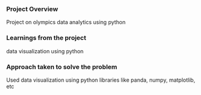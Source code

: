 ### Project Overview

 Project on olympics data analytics using python


### Learnings from the project

 data visualization using python


### Approach taken to solve the problem

 Used data visualization using python libraries like panda, numpy, matplotlib, etc



